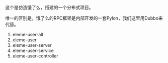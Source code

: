 这个是仿造饿了么，搭建的一个分布式项目。

唯一的区别是，饿了么的RPC框架是内部开发的一套Pylon，我们这里用Dubbo来代替。

1. eleme-user-all
2. eleme-user
3. eleme-user-server
4. eleme-user-service
5. eleme-user-controller